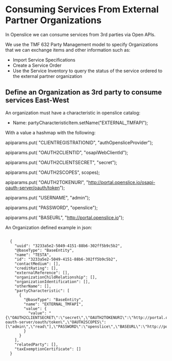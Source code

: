 # Consuming Services From External Partner Organizations

In Openslice we can consume services from 3rd parties via Open APIs.

We use the TMF 632 Party Management model to specify Organizations that we can exchange items and other information such as:

- Import Service Specifications
- Create a Service Order
- Use the Service Inventory to query the status of the service ordered to the external partner organization

## Define an Organization as 3rd party to consume services East-West 

An organization must have a characteristic in openslice catalog:

- Name:  partyCharacteristicItem.setName("EXTERNAL_TMFAPI");

With a value a hashmap with the following: 

apiparams.put( "CLIENTREGISTRATIONID", "authOpensliceProvider");

apiparams.put( "OAUTH2CLIENTID", "osapiWebClientId");

apiparams.put( "OAUTH2CLIENTSECRET", "secret");

apiparams.put( "OAUTH2SCOPES", scopes);

apiparams.put( "OAUTH2TOKENURI", "http://portal.openslice.io/osapi-oauth-server/oauth/token");

apiparams.put( "USERNAME", "admin");

apiparams.put( "PASSWORD", "openslice");

apiparams.put( "BASEURL", "http://portal.openslice.io");
		
		
An Organization defined example in json:
```

  {
    "uuid": "3233a5e2-5049-4151-88b6-302ff5b9c5b2",
    "@baseType": "BaseEntity",
    "name": "TESTA",
    "id": "3233a5e2-5049-4151-88b6-302ff5b9c5b2",
    "contactMedium": [],
    "creditRating": [],
    "externalReference": [],
    "organizationChildRelationship": [],
    "organizationIdentification": [],
    "otherName": [],
    "partyCharacteristic": [
      {
        "@baseType": "BaseEntity",
        "name": "EXTERNAL_TMFAPI",
        "value": {
          "value": "{\"OAUTH2CLIENTSECRET\":\"secret\",\"OAUTH2TOKENURI\":\"http://portal.openslice.io/osapi-oauth-server/oauth/token\",\"OAUTH2SCOPES\":[\"admin\",\"read\"],\"PASSWORD\":\"openslice\",\"BASEURL\":\"http://portal.openslice.io\",\"USERNAME\":\"admin\",\"CLIENTREGISTRATIONID\":\"authOpensliceProvider\",\"OAUTH2CLIENTID\":\"osapiWebClientId\"}"
        }
      }
    ],
    "relatedParty": [],
    "taxExemptionCertificate": []
  }

```
		